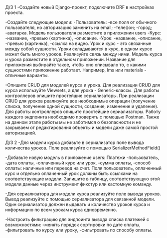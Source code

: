 Д/З 1
-Создайте новый Django-проект, подключите DRF в настройках проекта.

-Создайте следующие модели:
 -Пользователь:
  -все поля от обычного пользователя, но авторизацию заменить на email;
  -телефон;
  -город; 
  -аватарка.
   Модель пользователя разместите в приложении users
 -Курс:
  -название,
  -превью (картинка),
  -описание.
 -Урок:
  -название,
  -описание,
  -превью (картинка),
  -ссылка на видео.
 Урок и курс - это связанные между собой сущности. Уроки складываются в курс, в одном курсе может быть много уроков. Реализуйте связь между ними.
 Модель курса и урока разместите в отдельном приложении. Название для приложения выбирайте такое, чтобы оно описывало то, с какими сущностями приложение работает. Например, lms или materials - отличные варианты. 

-Опишите CRUD для моделей курса и урока. Для реализации CRUD для курса используйте Viewsets, а для урока - Generic-классы.
 Для работы контроллеров опишите простейшие сериализаторы.
 При реализации CRUD для уроков реализуйте все необходимые операции (получение списка, получение одной сущности, создание, изменение и удаление).
 Для работы контроллеров опишите простейшие сериализаторы.
 Работу каждого эндпоинта необходимо проверять с помощью Postman.
 Также на данном этапе работы мы не заботимся о безопасности и не закрываем от редактирования объекты и модели даже самой простой авторизацией.

Д/З 2
-Для модели курса добавьте в сериализатор поле вывода количества уроков. Поле реализуйте с помощью SerializerMethodField()

-Добавьте новую модель в приложение users:
 Платежи
 -пользователь,
 -дата оплаты,
 -оплаченный курс или урок,
 -сумма оплаты,
 -способ оплаты: наличные или перевод на счет.
 Поля пользователь, оплаченный курс и отдельно оплаченный урок должны быть ссылками на соответствующие модели.
 Запишите в таблицу, соответствующую этой модели данные через инструмент фикстур или кастомную команду.

-Для сериализатора для модели курса реализуйте поле вывода уроков. Вывод реализуйте с помощью сериализатора для связанной модели.
 Один сериализатор должен выдавать и количество уроков курса и информацию по всем урокам курса одновременно.

-Настроить фильтрацию для эндпоинта вывода списка платежей с возможностями:
 -менять порядок сортировки по дате оплаты,
 -фильтровать по курсу или уроку,
 -фильтровать по способу оплаты.